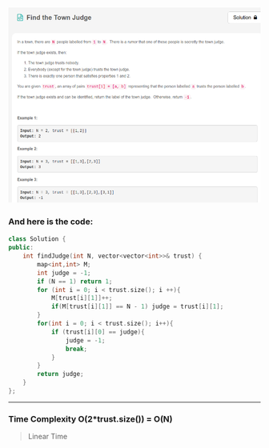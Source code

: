 ## ![](/Archive/images/Leetcode_Find.png)

### And here is the code:

```c++
class Solution {
public:
    int findJudge(int N, vector<vector<int>>& trust) {
        map<int,int> M;
        int judge = -1;
        if (N == 1) return 1;
        for (int i = 0; i < trust.size(); i ++){
            M[trust[i][1]]++;
            if(M[trust[i][1]] == N - 1) judge = trust[i][1];
        }
        for(int i = 0; i < trust.size(); i++){
            if (trust[i][0] == judge){
                judge = -1;
                break;
            }
        }
        return judge;
    }
};
```

---

### Time Complexity O(2\*trust.size()) = O(N)

> Linear Time

